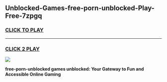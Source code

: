 
## Unblocked-Games-free-porn-unblocked-Play-Free-7zpgq
<h3>
<a href="https://premium76.site?title=free-porn-unblocked&ref=10A">CLICK TO PLAY</a></h3>
<hr>

<h3>
<a href="https://premium76.site?title=free-porn-unblocked&ref=10A">CLICK 2 PLAY</a>
  
</h3>

<a href="https://premium76.site?title=free-porn-unblocked&ref=10A"><img src="https://clearcache.store/games.png"></a>


**free-porn-unblocked games unblocked: Your Gateway to Fun and Accessible Online Gaming**
